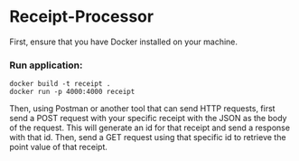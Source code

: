 # Receipt-Processor

First, ensure that you have Docker installed on your machine.
### Run application:
```
docker build -t receipt .
docker run -p 4000:4000 receipt
```
Then, using Postman or another tool that can send HTTP requests, first send a POST request with your specific receipt with the JSON as the body of the request. This will generate an id for that receipt and send a response with that id. Then, send a GET request using that specific id to retrieve the point value of that receipt.
